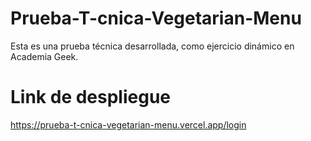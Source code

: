 # Prueba-T-cnica-Vegetarian-Menu
Esta es una prueba técnica desarrollada, como ejercicio dinámico en Academia Geek.

# Link de despliegue

https://prueba-t-cnica-vegetarian-menu.vercel.app/login
